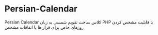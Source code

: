 # Persian-Calendar
Persian Calendar
کلاس ساخت تقویم شمسی به زبان PHP
با قابلیت مشخص کردن روزهای خاص برای قرار ها یا اتفاقات مشخص
